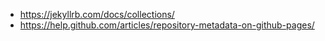
- https://jekyllrb.com/docs/collections/
- https://help.github.com/articles/repository-metadata-on-github-pages/
